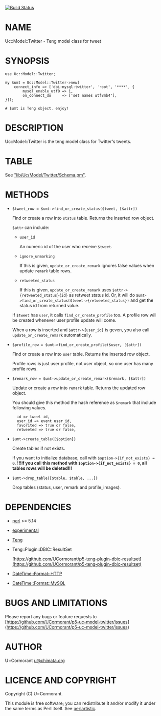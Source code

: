 [![Build Status](https://travis-ci.org/UCormorant/p5-uc-model-twitter.png?branch=master)](https://travis-ci.org/UCormorant/p5-uc-model-twitter)
# NAME

Uc::Model::Twitter - Teng model class for tweet

# SYNOPSIS

    use Uc::Model::Twitter;

    my $umt = Uc::Model::Twitter->new(
        connect_info => ['dbi:mysql:twitter', 'root', '****', {
            mysql_enable_utf8 => 1,
            on_connect_do     => ['set names utf8mb4'],
    }]);

    # $umt is Teng object. enjoy!

# DESCRIPTION

Uc::Model::Twitter is the teng model class for Twitter's tweets.

# TABLE

See ["lib/Uc/Model/Twitter/Schema.pm"](#lib-uc-model-twitter-schema-pm).

# METHODS

- `$tweet_row = $umt->find_or_create_status($tweet, [$attr])`

    Find or create a row into `status` table.
    Returns the inserted row object.

    `$attr` can include:

    - `user_id`

        An numeric id of the user who receive `$tweet`.

    - `ignore_unmarking`

        If this is given, `update_or_create_remark` ignores false values when update `remark` table rows.

    - `retweeted_status`

        If this is given, `update_or_create_remark` uses `$attr->{retweeted_status}{id}` as retweet status id.
        Or, it will do `$umt->find_or_create_status($tweet->{retweeted_status})` and get the status id from returned value.

    If `$tweet` has `user`, it calls `find_or_create_profile` too.
    A profile row will be created whenever user profile update will come.

    When a row is inserted and `$attr->{user_id}` is geven,
    you also call `update_or_create_remark` automatically.

- `$profile_row = $umt->find_or_create_profile($user, [$attr])`

    Find or create a row into `user` table.
    Returns the inserted row object.

    Profile rows is just user profile, not user object, so one user has many profile rows.

- `$remark_row = $umt->update_or_create_remark($remark, [$attr])`

    Update or create a row into `remark` table.
    Returns the updated row object.

    You should give this method the hash reference as `$remark` that include following values.

        id => tweet id,
        user_id => event user id,
        favorited => true or false,
        retweeted => true or false,

- `$umt->create_table([$option])`

    Create tables if not exists.

    If you want to initialize database, call with `$option->{if_not_exists} = 0`.
    __!!!If you call this method with `$option->{if_not_exists} = 0`, all tables rows will be deleted!!!__

- `$umt->drop_table([$table, $table, ...])`

    Drop tables (status, user, remark and profile\_images).

# DEPENDENCIES

- [perl](https://metacpan.org/pod/perl) >= 5.14
- [experimental](https://metacpan.org/pod/experimental)
- [Teng](https://metacpan.org/pod/Teng)
- Teng::Plugin::DBIC::ResultSet

    [https://github.com/UCormorant/p5-teng-plugin-dbic-resultset](https://github.com/UCormorant/p5-teng-plugin-dbic-resultset)

- [DateTime::Format::HTTP](https://metacpan.org/pod/DateTime::Format::HTTP)
- [DateTime::Format::MySQL](https://metacpan.org/pod/DateTime::Format::MySQL)

# BUGS AND LIMITATIONS

Please report any bugs or feature requests to
[https://github.com/UCormorant/p5-uc-model-twitter/issues](https://github.com/UCormorant/p5-uc-model-twitter/issues)

# AUTHOR

U=Cormorant <u@chimata.org>

# LICENCE AND COPYRIGHT

Copyright (C) U=Cormorant.

This module is free software; you can redistribute it and/or
modify it under the same terms as Perl itself. See [perlartistic](https://metacpan.org/pod/perlartistic).
